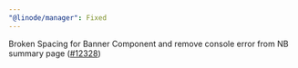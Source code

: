 ```yaml
---
"@linode/manager": Fixed
---
```


Broken Spacing for Banner Component and remove console error from NB summary page ([#12328](https://github.com/linode/manager/pull/12328))
